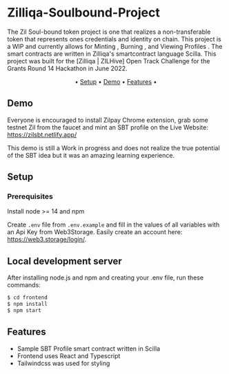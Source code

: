 # Zilliqa-Soulbound-Project
The Zil Soul-bound token project is one that realizes a non-transferable token that represents ones credentials and identity on chain. This project is a WIP and currently allows for Minting , Burning , and Viewing Profiles . The smart contracts are written in Zilliqa's smartcontract language Scilla.
This project was built for the [Zilliqa | ZILHive] Open Track Challenge for the Grants Round 14 Hackathon in June 2022.

<p align="center">•
  <a href="#setup">Setup</a> •
  <a href="#demo">Demo</a> •
  <a href="#features">Features</a> •
</p>

## Demo
Everyone is encouraged to install Zilpay Chrome extension, grab some testnet Zil from the faucet and mint an SBT profile on the Live Website: https://zilsbt.netlify.app/

This demo is still a Work in progress and does not realize the true potential of the SBT idea but it was an amazing learning experience. 
## Setup

### Prerequisites
Install node >= 14 and npm

Create `.env` file from `.env.example` and fill in the values of all variables with an Api Key from Web3Storage. Easily create an account here: https://web3.storage/login/.

## Local development server

After installing node.js and npm and creating your .env file, run these commands:

```bash
$ cd frontend
$ npm install
$ npm start
```

## Features

- Sample SBT Profile smart contract written in Scilla
- Frontend uses React and Typescript 
- Tailwindcss was used for styling

